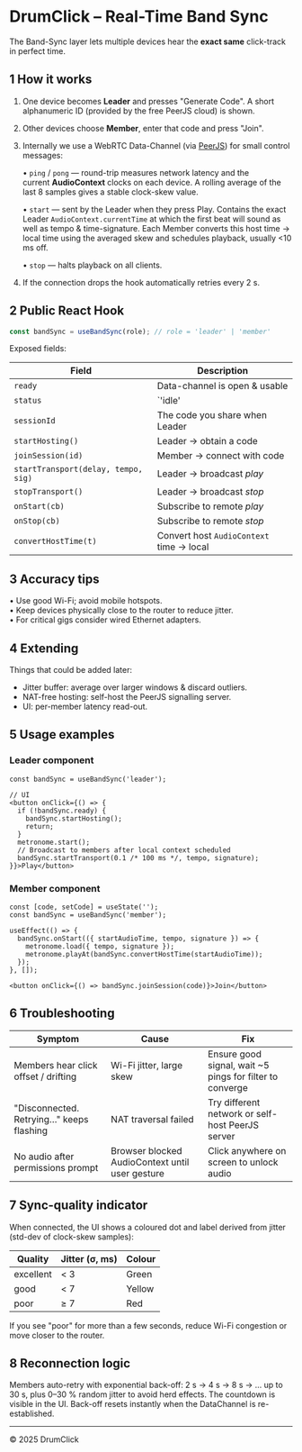 # DrumClick – Real-Time Band Sync

The Band-Sync layer lets multiple devices hear the **exact same** click-track in perfect time.

## 1  How it works

1.   One device becomes **Leader** and presses "Generate Code".  A short
     alphanumeric ID (provided by the free PeerJS cloud) is shown.
2.   Other devices choose **Member**, enter that code and press "Join".
3.   Internally we use a WebRTC Data-Channel (via [PeerJS](https://peerjs.com))
     for small control messages:

     • `ping` / `pong` — round-trip measures network latency and the  
       current **AudioContext** clocks on each device.  A rolling average of
       the last 8 samples gives a stable clock-skew value.

     • `start` — sent by the Leader when they press Play.  Contains the exact
       Leader `AudioContext.currentTime` at which the first beat will sound as
       well as tempo & time-signature.  Each Member converts this host time
       → local time using the averaged skew and schedules playback, usually
       <10 ms off.

     • `stop` — halts playback on all clients.

4.   If the connection drops the hook automatically retries every 2 s.

## 2  Public React Hook

```ts
const bandSync = useBandSync(role); // role = 'leader' | 'member'
```

Exposed fields:

| Field | Description |
|-------|-------------|
| `ready`      | Data-channel is open & usable |
| `status`     | `'idle' | 'connecting' | 'connected' | 'error'` |
| `sessionId`  | The code you share when Leader |
| `startHosting()` | Leader → obtain a code |
| `joinSession(id)` | Member → connect with code |
| `startTransport(delay, tempo, sig)` | Leader → broadcast *play* |
| `stopTransport()` | Leader → broadcast *stop* |
| `onStart(cb)` | Subscribe to remote *play* |
| `onStop(cb)`  | Subscribe to remote *stop* |
| `convertHostTime(t)` | Convert host `AudioContext` time → local |

## 3  Accuracy tips

• Use good Wi-Fi; avoid mobile hotspots.  
• Keep devices physically close to the router to reduce jitter.  
• For critical gigs consider wired Ethernet adapters.

## 4  Extending

Things that could be added later:

*  Jitter buffer: average over larger windows & discard outliers.
*  NAT-free hosting: self-host the PeerJS signalling server.
*  UI: per-member latency read-out.

## 5  Usage examples

### Leader component

```tsx
const bandSync = useBandSync('leader');

// UI
<button onClick={() => {
  if (!bandSync.ready) {
    bandSync.startHosting();
    return;
  }
  metronome.start();
  // Broadcast to members after local context scheduled
  bandSync.startTransport(0.1 /* 100 ms */, tempo, signature);
}}>Play</button>
```

### Member component

```tsx
const [code, setCode] = useState('');
const bandSync = useBandSync('member');

useEffect(() => {
  bandSync.onStart(({ startAudioTime, tempo, signature }) => {
    metronome.load({ tempo, signature });
    metronome.playAt(bandSync.convertHostTime(startAudioTime));
  });
}, []);

<button onClick={() => bandSync.joinSession(code)}>Join</button>
```

## 6  Troubleshooting

| Symptom | Cause | Fix |
|---------|-------|-----|
| Members hear click offset / drifting | Wi-Fi jitter, large skew | Ensure good signal, wait ~5 pings for filter to converge |
| "Disconnected. Retrying…" keeps flashing | NAT traversal failed | Try different network or self-host PeerJS server |
| No audio after permissions prompt | Browser blocked AudioContext until user gesture | Click anywhere on screen to unlock audio |

## 7  Sync-quality indicator

When connected, the UI shows a coloured dot and label derived from jitter (std-dev of clock-skew samples):

| Quality     | Jitter (σ, ms) | Colour |
|-------------|----------------|--------|
| excellent   | < 3            | Green  |
| good        | < 7            | Yellow |
| poor        | ≥ 7            | Red    |

If you see "poor" for more than a few seconds, reduce Wi-Fi congestion or move closer to the router.

## 8  Reconnection logic

Members auto-retry with exponential back-off: 2 s → 4 s → 8 s → … up to 30 s, plus 0–30 % random jitter to avoid herd effects.
The countdown is visible in the UI.  Back-off resets instantly when the DataChannel is re-established.

---
© 2025 DrumClick